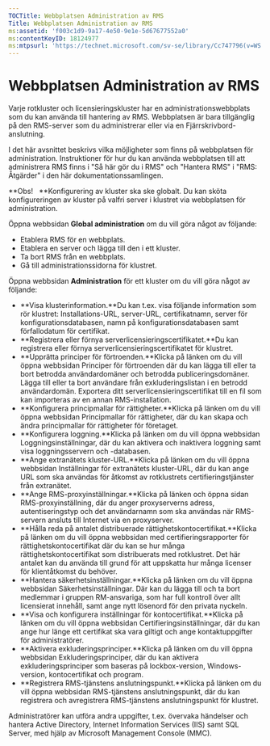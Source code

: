 ```yaml
---
TOCTitle: Webbplatsen Administration av RMS
Title: Webbplatsen Administration av RMS
ms:assetid: 'f003c1d9-9a17-4e50-9e1e-5d67677552a0'
ms:contentKeyID: 18124977
ms:mtpsurl: 'https://technet.microsoft.com/sv-se/library/Cc747796(v=WS.10)'
---
```


Webbplatsen Administration av RMS
=================================

Varje rotkluster och licensieringskluster har en administrationswebbplats som du kan använda till hantering av RMS. Webbplatsen är bara tillgänglig på den RMS-server som du administrerar eller via en Fjärrskrivbord-anslutning.

I det här avsnittet beskrivs vilka möjligheter som finns på webbplatsen för administration. Instruktioner för hur du kan använda webbplatsen till att administrera RMS finns i "Så här gör du i RMS" och "Hantera RMS" i "RMS: Åtgärder" i den här dokumentationssamlingen.

**Obs!   **Konfigurering av kluster ska ske globalt. Du kan sköta konfigureringen av kluster på valfri server i klustret via webbplatsen för administration.

Öppna webbsidan **Global administration** om du vill göra något av följande:

-   Etablera RMS för en webbplats.
-   Etablera en server och lägga till den i ett kluster.
-   Ta bort RMS från en webbplats.
-   Gå till administrationssidorna för klustret.

Öppna webbsidan **Administration** för ett kluster om du vill göra något av följande:

-   **Visa klusterinformation.**Du kan t.ex. visa följande information som rör klustret: Installations-URL, server-URL, certifikatnamn, server för konfigurationsdatabasen, namn på konfigurationsdatabasen samt förfallodatum för certifikat.
-   **Registrera eller förnya serverlicensieringscertifikatet.**Du kan registrera eller förnya serverlicensieringscertifikatet för klustret.
-   **Upprätta principer för förtroenden.**Klicka på länken om du vill öppna webbsidan Principer för förtroenden där du kan lägga till eller ta bort betrodda användardomäner och betrodda publiceringsdomäner. Lägga till eller ta bort användare från exkluderingslistan i en betrodd användardomän. Exportera ditt serverlicensieringscertifikat till en fil som kan importeras av en annan RMS-installation.
-   **Konfigurera principmallar för rättigheter.**Klicka på länken om du vill öppna webbsidan Principmallar för rättigheter, där du kan skapa och ändra principmallar för rättigheter för företaget.
-   **Konfigurera loggning.**Klicka på länken om du vill öppna webbsidan Loggningsinställningar, där du kan aktivera och inaktivera loggning samt visa loggningsservern och -databasen.
-   **Ange extranätets kluster-URL.**Klicka på länken om du vill öppna webbsidan Inställningar för extranätets kluster-URL, där du kan ange URL som ska användas för åtkomst av rotklustrets certifieringstjänster från extranätet.
-   **Ange RMS-proxyinställningar.**Klicka på länken och öppna sidan RMS-proxyinställning, där du anger proxyserverns adress, autentiseringstyp och det användarnamn som ska användas när RMS-servern ansluts till Internet via en proxyserver.
-   **Hålla reda på antalet distribuerade rättighetskontocertifikat.**Klicka på länken om du vill öppna webbsidan med certifieringsrapporter för rättighetskontocertifikat där du kan se hur många rättighetskontocertifikat som distribuerats med rotklustret. Det här antalet kan du använda till grund för att uppskatta hur många licenser för klientåtkomst du behöver.
-   **Hantera säkerhetsinställningar.**Klicka på länken om du vill öppna webbsidan Säkerhetsinställningar. Där kan du lägga till och ta bort medlemmar i gruppen RM-ansvariga, som har full kontroll över allt licensierat innehåll, samt ange nytt lösenord för den privata nyckeln.
-   **Visa och konfigurera inställningar för kontocertifikat.**Klicka på länken om du vill öppna webbsidan Certifieringsinställningar, där du kan ange hur länge ett certifikat ska vara giltigt och ange kontaktuppgifter för administratörer.
-   **Aktivera exkluderingsprinciper.**Klicka på länken om du vill öppna webbsidan Exkluderingsprinciper, där du kan aktivera exkluderingsprinciper som baseras på lockbox-version, Windows-version, kontocertifikat och program.
-   **Registrera RMS-tjänstens anslutningspunkt.**Klicka på länken om du vill öppna webbsidan RMS-tjänstens anslutningspunkt, där du kan registrera och avregistrera RMS-tjänstens anslutningspunkt för klustret.

Administratörer kan utföra andra uppgifter, t.ex. övervaka händelser och hantera Active Directory, Internet Information Services (IIS) samt SQL Server, med hjälp av Microsoft Management Console (MMC).
